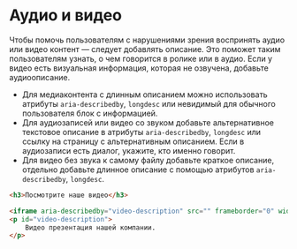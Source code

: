 # Аудио и видео

Чтобы помочь пользователям с нарушениями зрения воспринять аудио или видео контент — следует добавлять описание. Это
поможет таким пользователям узнать, о чем говорится в ролике или в аудио. Если у видео есть визуальная информация,
которая не озвучена, добавьте аудиоописание.

- Для медиаконтента с длинным описанием можно использовать атрибуты `aria-describedby`, `longdesc` или невидимый для
  обычного
  пользователя блок с информацией.
- Для аудиозаписей или видео со звуком добавьте альтернативное текстовое описание в
  атрибуты `aria-describedby`, `longdesc`
  или ссылку на страницу с альтернативным описанием. Если в аудиозаписи есть диалог, укажите, кто именно говорит.
- Для видео без звука к самому файлу добавьте краткое описание, отдельно добавьте длинное описание с помощью атрибутов
  `aria-describedby`, `longdesc`.

```html
<h3>Посмотрите наше видео</h3>

<iframe aria-describedby="video-description" src="" frameborder="0" width="640" height="360" allow="autoplay"></iframe>
<p id="video-description">
    Видео презентация нашей компании.
</p>
```
